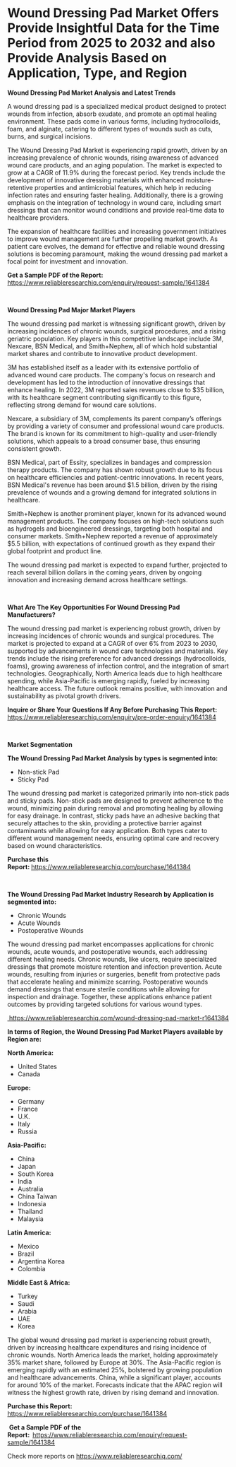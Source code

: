 <p><h1>Wound Dressing Pad Market Offers Provide Insightful Data for the Time Period from 2025 to 2032 and also Provide Analysis Based on Application, Type, and Region</h1></p><p><strong>Wound Dressing Pad Market Analysis and Latest Trends</strong></p>
<p><p>A wound dressing pad is a specialized medical product designed to protect wounds from infection, absorb exudate, and promote an optimal healing environment. These pads come in various forms, including hydrocolloids, foam, and alginate, catering to different types of wounds such as cuts, burns, and surgical incisions.</p><p>The Wound Dressing Pad Market is experiencing rapid growth, driven by an increasing prevalence of chronic wounds, rising awareness of advanced wound care products, and an aging population. The market is expected to grow at a CAGR of 11.9% during the forecast period. Key trends include the development of innovative dressing materials with enhanced moisture-retentive properties and antimicrobial features, which help in reducing infection rates and ensuring faster healing. Additionally, there is a growing emphasis on the integration of technology in wound care, including smart dressings that can monitor wound conditions and provide real-time data to healthcare providers.</p><p>The expansion of healthcare facilities and increasing government initiatives to improve wound management are further propelling market growth. As patient care evolves, the demand for effective and reliable wound dressing solutions is becoming paramount, making the wound dressing pad market a focal point for investment and innovation.</p></p>
<p><strong>Get a Sample PDF of the Report:&nbsp;</strong> <a href="https://www.reliableresearchiq.com/enquiry/request-sample/1641384?utm_campaign=2335&utm_medium=2&utm_source=Github&utm_content=ia&utm_term=04032025&utm_id=wound-dressing-pad">https://www.reliableresearchiq.com/enquiry/request-sample/1641384</a></p>
<p>&nbsp;</p>
<p><strong>Wound Dressing Pad Major Market Players</strong></p>
<p><p>The wound dressing pad market is witnessing significant growth, driven by increasing incidences of chronic wounds, surgical procedures, and a rising geriatric population. Key players in this competitive landscape include 3M, Nexcare, BSN Medical, and Smith+Nephew, all of which hold substantial market shares and contribute to innovative product development.</p><p>3M has established itself as a leader with its extensive portfolio of advanced wound care products. The company's focus on research and development has led to the introduction of innovative dressings that enhance healing. In 2022, 3M reported sales revenues close to $35 billion, with its healthcare segment contributing significantly to this figure, reflecting strong demand for wound care solutions.</p><p>Nexcare, a subsidiary of 3M, complements its parent company’s offerings by providing a variety of consumer and professional wound care products. The brand is known for its commitment to high-quality and user-friendly solutions, which appeals to a broad consumer base, thus ensuring consistent growth.</p><p>BSN Medical, part of Essity, specializes in bandages and compression therapy products. The company has shown robust growth due to its focus on healthcare efficiencies and patient-centric innovations. In recent years, BSN Medical's revenue has been around $1.5 billion, driven by the rising prevalence of wounds and a growing demand for integrated solutions in healthcare.</p><p>Smith+Nephew is another prominent player, known for its advanced wound management products. The company focuses on high-tech solutions such as hydrogels and bioengineered dressings, targeting both hospital and consumer markets. Smith+Nephew reported a revenue of approximately $5.5 billion, with expectations of continued growth as they expand their global footprint and product line.</p><p>The wound dressing pad market is expected to expand further, projected to reach several billion dollars in the coming years, driven by ongoing innovation and increasing demand across healthcare settings.</p></p>
<p>&nbsp;</p>
<p><strong>What Are The Key Opportunities For Wound Dressing Pad Manufacturers?</strong></p>
<p><p>The wound dressing pad market is experiencing robust growth, driven by increasing incidences of chronic wounds and surgical procedures. The market is projected to expand at a CAGR of over 6% from 2023 to 2030, supported by advancements in wound care technologies and materials. Key trends include the rising preference for advanced dressings (hydrocolloids, foams), growing awareness of infection control, and the integration of smart technologies. Geographically, North America leads due to high healthcare spending, while Asia-Pacific is emerging rapidly, fueled by increasing healthcare access. The future outlook remains positive, with innovation and sustainability as pivotal growth drivers.</p></p>
<p><strong>Inquire or Share Your Questions If Any Before Purchasing This Report:</strong> <a href="https://www.reliableresearchiq.com/enquiry/pre-order-enquiry/1641384?utm_campaign=2335&utm_medium=2&utm_source=Github&utm_content=ia&utm_term=04032025&utm_id=wound-dressing-pad">https://www.reliableresearchiq.com/enquiry/pre-order-enquiry/1641384</a></p>
<p>&nbsp;</p>
<p><strong>Market Segmentation</strong></p>
<p><strong>The Wound Dressing Pad Market Analysis by types is segmented into:</strong></p>
<p><ul><li>Non-stick Pad</li><li>Sticky Pad</li></ul></p>
<p><p>The wound dressing pad market is categorized primarily into non-stick pads and sticky pads. Non-stick pads are designed to prevent adherence to the wound, minimizing pain during removal and promoting healing by allowing for easy drainage. In contrast, sticky pads have an adhesive backing that securely attaches to the skin, providing a protective barrier against contaminants while allowing for easy application. Both types cater to different wound management needs, ensuring optimal care and recovery based on wound characteristics.</p></p>
<p><strong>Purchase this Report:&nbsp;</strong><a href="https://www.reliableresearchiq.com/purchase/1641384?utm_campaign=2335&utm_medium=2&utm_source=Github&utm_content=ia&utm_term=04032025&utm_id=wound-dressing-pad">https://www.reliableresearchiq.com/purchase/1641384</a></p>
<p>&nbsp;</p>
<p><strong>The Wound Dressing Pad Market Industry Research by Application is segmented into:</strong></p>
<p><ul><li>Chronic Wounds</li><li>Acute Wounds</li><li>Postoperative Wounds</li></ul></p>
<p><p>The wound dressing pad market encompasses applications for chronic wounds, acute wounds, and postoperative wounds, each addressing different healing needs. Chronic wounds, like ulcers, require specialized dressings that promote moisture retention and infection prevention. Acute wounds, resulting from injuries or surgeries, benefit from protective pads that accelerate healing and minimize scarring. Postoperative wounds demand dressings that ensure sterile conditions while allowing for inspection and drainage. Together, these applications enhance patient outcomes by providing targeted solutions for various wound types.</p></p>
<p><a href="https://www.reliableresearchiq.com/wound-dressing-pad-market-r1641384?utm_campaign=2335&utm_medium=2&utm_source=Github&utm_content=ia&utm_term=04032025&utm_id=wound-dressing-pad">&nbsp;https://www.reliableresearchiq.com/wound-dressing-pad-market-r1641384</a></p>
<p><strong>In terms of Region, the Wound Dressing Pad Market Players available by Region are:</strong></p>
<p>
    <p> <strong> North America: </strong>
        <ul>
            <li>United States</li>
            <li>Canada</li>
        </ul>
        </p> 
    <p> <strong> Europe: </strong>
        <ul>
            <li>Germany</li>
            <li>France</li>
            <li>U.K.</li>
            <li>Italy</li>
            <li>Russia</li>
        </ul>
        </p> 
    <p> <strong> Asia-Pacific: </strong>
        <ul>
            <li>China</li>
            <li>Japan</li>
            <li>South Korea</li>
            <li>India</li>
            <li>Australia</li>
            <li>China Taiwan</li>
            <li>Indonesia</li>
            <li>Thailand</li>
            <li>Malaysia</li>
        </ul>
        </p> 
    <p> <strong> Latin America: </strong>
        <ul>
            <li>Mexico</li>
            <li>Brazil</li>
            <li>Argentina Korea</li>
            <li>Colombia</li>
        </ul>
        </p> 
    <p> <strong> Middle East & Africa: </strong>
        <ul>
            <li>Turkey</li>
            <li>Saudi</li>
            <li>Arabia</li>
            <li>UAE</li>
            <li>Korea</li>
        </ul>
    </p>
    </p>
<p><p>The global wound dressing pad market is experiencing robust growth, driven by increasing healthcare expenditures and rising incidence of chronic wounds. North America leads the market, holding approximately 35% market share, followed by Europe at 30%. The Asia-Pacific region is emerging rapidly with an estimated 25%, bolstered by growing population and healthcare advancements. China, while a significant player, accounts for around 10% of the market. Forecasts indicate that the APAC region will witness the highest growth rate, driven by rising demand and innovation.</p></p>
<p><strong>Purchase this Report: </strong><a href="https://www.reliableresearchiq.com/purchase/1641384?utm_campaign=2335&utm_medium=2&utm_source=Github&utm_content=ia&utm_term=04032025&utm_id=wound-dressing-pad">https://www.reliableresearchiq.com/purchase/1641384</a></p>
<p>&nbsp;<strong>Get a Sample PDF of the Report:&nbsp;&nbsp;</strong><a href="https://www.reliableresearchiq.com/enquiry/request-sample/1641384?utm_campaign=2335&utm_medium=2&utm_source=Github&utm_content=ia&utm_term=04032025&utm_id=wound-dressing-pad">https://www.reliableresearchiq.com/enquiry/request-sample/1641384</a></p>
<p><strong></strong></p>
<p>Check more reports on <a href="https://www.reliableresearchiq.com/?utm_campaign=2335&utm_medium=2&utm_source=Github&utm_content=ia&utm_term=04032025&utm_id=wound-dressing-pad">https://www.reliableresearchiq.com/</a></p>